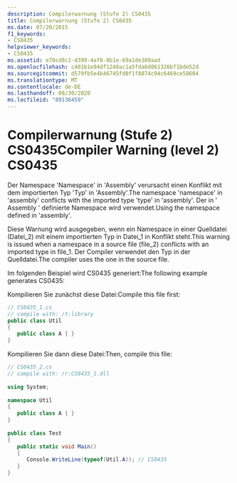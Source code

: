 ```yaml
---
description: Compilerwarnung (Stufe 2) CS0435
title: Compilerwarnung (Stufe 2) CS0435
ms.date: 07/20/2015
f1_keywords:
- CS0435
helpviewer_keywords:
- CS0435
ms.assetid: e70cd8c1-d399-4af8-8b1e-69a1de389aad
ms.openlocfilehash: c401b1e94df1248ac1a5fda8d861326bf1bde52d
ms.sourcegitcommit: d579fb5e4b46745fd0f1f8874c94c6469ce58604
ms.translationtype: MT
ms.contentlocale: de-DE
ms.lasthandoff: 08/30/2020
ms.locfileid: "89136459"
---
```

# <a name="compiler-warning-level-2-cs0435"></a><span data-ttu-id="b7f4f-103">Compilerwarnung (Stufe 2) CS0435</span><span class="sxs-lookup"><span data-stu-id="b7f4f-103">Compiler Warning (level 2) CS0435</span></span>
<span data-ttu-id="b7f4f-104">Der Namespace 'Namespace' in 'Assembly' verursacht einen Konflikt mit dem importierten Typ 'Typ' in 'Assembly'.</span><span class="sxs-lookup"><span data-stu-id="b7f4f-104">The namespace 'namespace' in 'assembly' conflicts with the imported type 'type' in 'assembly'.</span></span> <span data-ttu-id="b7f4f-105">Der in ' Assembly ' definierte Namespace wird verwendet.</span><span class="sxs-lookup"><span data-stu-id="b7f4f-105">Using the namespace defined in 'assembly'.</span></span>  
  
 <span data-ttu-id="b7f4f-106">Diese Warnung wird ausgegeben, wenn ein Namespace in einer Quelldatei (Datei_2) mit einem importierten Typ in Datei_1 in Konflikt steht.</span><span class="sxs-lookup"><span data-stu-id="b7f4f-106">This warning is issued when a namespace in a source file (file_2) conflicts with an imported type in file_1.</span></span> <span data-ttu-id="b7f4f-107">Der Compiler verwendet den Typ in der Quelldatei.</span><span class="sxs-lookup"><span data-stu-id="b7f4f-107">The compiler uses the one in the source file.</span></span>  
  
 <span data-ttu-id="b7f4f-108">Im folgenden Beispiel wird CS0435 generiert:</span><span class="sxs-lookup"><span data-stu-id="b7f4f-108">The following example generates CS0435:</span></span>  
  
 <span data-ttu-id="b7f4f-109">Kompilieren Sie zunächst diese Datei:</span><span class="sxs-lookup"><span data-stu-id="b7f4f-109">Compile this file first:</span></span>  
  
```csharp  
// CS0435_1.cs  
// compile with: /t:library  
public class Util
{  
   public class A { }  
}  
```  
  
 <span data-ttu-id="b7f4f-110">Kompilieren Sie dann diese Datei:</span><span class="sxs-lookup"><span data-stu-id="b7f4f-110">Then, compile this file:</span></span>  
  
```csharp  
// CS0435_2.cs  
// compile with: /r:CS0435_1.dll  
  
using System;  
  
namespace Util
{  
   public class A { }  
}  
  
public class Test
{  
   public static void Main()
   {  
      Console.WriteLine(typeof(Util.A)); // CS0435  
   }  
}  
```
